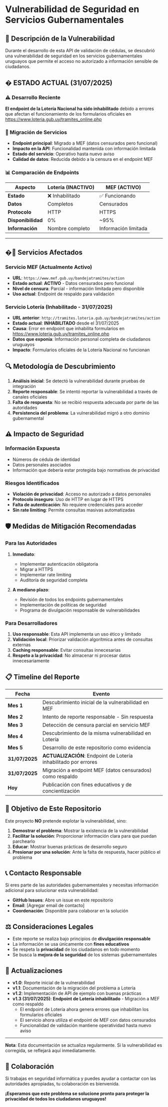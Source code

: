 # Vulnerabilidad de Seguridad en Servicios Gubernamentales

## 🚨 Descripción de la Vulnerabilidad

Durante el desarrollo de esta API de validación de cédulas, se descubrió una vulnerabilidad de seguridad en los servicios gubernamentales uruguayos que permite el acceso no autorizado a información sensible de ciudadanos.

## � ESTADO ACTUAL (31/07/2025)

### ⚠️ Desarrollo Reciente
**El endpoint de la Lotería Nacional ha sido inhabilitado** debido a errores que afectan el funcionamiento de los formularios oficiales en https://www.loteria.gub.uy/tramites_online.php

### 🔄 Migración de Servicios
- **Endpoint principal**: Migrado a MEF (datos censurados pero funcional)
- **Impacto en la API**: Funcionalidad mantenida con información limitada
- **Estado del servicio**: Operativo hasta nuevo aviso
- **Calidad de datos**: Reducida debido a la censura en el endpoint MEF

### 📊 Comparación de Endpoints

| Aspecto | Lotería (INACTIVO) | MEF (ACTIVO) |
|---------|-------------------|---------------|
| **Estado** | ❌ Inhabilitado | ✅ Funcionando |
| **Datos** | Completos | Censurados |
| **Protocolo** | HTTP | HTTPS |
| **Disponibilidad** | 0% | ~95% |
| **Información** | Nombre completo | Información limitada |

---

## �📍 Servicios Afectados

### Servicio MEF (Actualmente Activo)
- **URL**: `https://www.mef.gub.uy/bandejatramites/action` 
- **Estado actual**: **ACTIVO** - Datos censurados pero funcional
- **Nivel de censura**: Parcial - información limitada pero disponible
- **Uso actual**: Endpoint de respaldo para validación

### Servicio Lotería (Inhabilitado - 31/07/2025)
- **URL anterior**: `http://tramites.loteria.gub.uy/bandejatramites/action`
- **Estado actual**: **INHABILITADO** desde el 31/07/2025
- **Causa**: Error en endpoint que inhabilita formularios en https://www.loteria.gub.uy/tramites_online.php
- **Datos que exponía**: Información personal completa de ciudadanos uruguayos
- **Impacto**: Formularios oficiales de la Lotería Nacional no funcionan

## 🔍 Metodología de Descubrimiento

1. **Análisis inicial**: Se detectó la vulnerabilidad durante pruebas de integración
2. **Reporte responsable**: Se intentó reportar la vulnerabilidad a través de canales oficiales
3. **Falta de respuesta**: No se recibió respuesta adecuada por parte de las autoridades
4. **Persistencia del problema**: La vulnerabilidad migró a otro dominio gubernamental

## ⚠️ Impacto de Seguridad

### Información Expuesta
- Números de cédula de identidad
- Datos personales asociados
- Información que debería estar protegida bajo normativas de privacidad

### Riesgos Identificados
- **Violación de privacidad**: Acceso no autorizado a datos personales
- **Protocolo inseguro**: Uso de HTTP en lugar de HTTPS
- **Falta de autenticación**: No requiere credenciales para acceder
- **Sin rate limiting**: Permite consultas masivas automatizadas

## 🛡️ Medidas de Mitigación Recomendadas

### Para las Autoridades
1. **Inmediato**:
   - Implementar autenticación obligatoria
   - Migrar a HTTPS
   - Implementar rate limiting
   - Auditoría de seguridad completa

2. **A mediano plazo**:
   - Revisión de todos los endpoints gubernamentales
   - Implementación de políticas de seguridad
   - Programa de divulgación responsable de vulnerabilidades

### Para Desarrolladores
1. **Uso responsable**: Esta API implementa un uso ético y limitado
2. **Validación local**: Priorizar validación algorítmica antes de consultas externas
3. **Caching responsable**: Evitar consultas innecesarias
4. **Respeto a la privacidad**: No almacenar ni procesar datos innecesariamente

## 📋 Timeline del Reporte

| Fecha | Evento |
|-------|--------|
| **Mes 1** | Descubrimiento inicial de la vulnerabilidad en MEF |
| **Mes 2** | Intento de reporte responsable - Sin respuesta |
| **Mes 3** | Detección de censura parcial en servicio MEF |
| **Mes 4** | Descubrimiento de la misma vulnerabilidad en Lotería |
| **Mes 5** | Desarrollo de este repositorio como evidencia |
| **31/07/2025** | **ACTUALIZACIÓN**: Endpoint de Lotería inhabilitado por errores |
| **31/07/2025** | Migración a endpoint MEF (datos censurados) como respaldo |
| **Hoy** | Publicación con fines educativos y de concientización |

## 🎯 Objetivo de Este Repositorio

Este proyecto **NO** pretende explotar la vulnerabilidad, sino:

1. **Demostrar el problema**: Mostrar la existencia de la vulnerabilidad
2. **Facilitar la solución**: Proporcionar información clara para que puedan parchearlo
3. **Educar**: Mostrar buenas prácticas de desarrollo seguro
4. **Presionar por una solución**: Ante la falta de respuesta, hacer público el problema

## 📞 Contacto Responsable

Si eres parte de las autoridades gubernamentales y necesitas información adicional para solucionar esta vulnerabilidad:

- **GitHub Issues**: Abre un issue en este repositorio
- **Email**: [Agregar email de contacto]
- **Coordenación**: Disponible para colaborar en la solución

## ⚖️ Consideraciones Legales

- Este reporte se realiza bajo principios de **divulgación responsable**
- La información se usa únicamente con **fines educativos**
- Se respeta la **privacidad** de los ciudadanos en todo momento
- Se busca la **mejora de la seguridad** de los sistemas gubernamentales

## 🔄 Actualizaciones

- **v1.0**: Reporte inicial de la vulnerabilidad
- **v1.1**: Documentación de la migración del problema a Lotería
- **v1.2**: Implementación de API de ejemplo con buenas prácticas
- **v1.3 (31/07/2025)**: **Endpoint de Lotería inhabilitado** - Migración a MEF como respaldo
  - El endpoint de Lotería ahora genera errores que inhabilitan los formularios oficiales
  - El servicio ahora utiliza el endpoint de MEF con datos censurados
  - Funcionalidad de validación mantiene operatividad hasta nuevo aviso

---

**Nota**: Esta documentación se actualiza regularmente. Si la vulnerabilidad es corregida, se reflejará aquí inmediatamente.

## 🤝 Colaboración

Si trabajas en seguridad informática y puedes ayudar a contactar con las autoridades apropiadas, tu colaboración es bienvenida.

**¡Esperamos que este problema se solucione pronto para proteger la privacidad de todos los ciudadanos uruguayos!**
